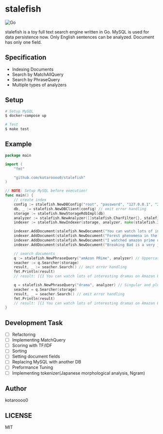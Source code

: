 # stalefish

![Go](https://github.com/kotaroooo0/stalefish/workflows/Go/badge.svg)

stalefish is a toy full text search engine written in Go.
MySQL is used for data persistence now.
Only English sentences can be analyzed.
Document has only one field.

## Specification

- Indexing Documents
- Search by MatchAllQuery
- Search by PhraseQuery
- Multiple types of analyzers

## Setup

```sh
# Setup MySQL
$ docker-compose up

# Test
$ make test
```

## Example

```go
package main

import (
	"fmt"

	"github.com/kotaroooo0/stalefish"
)

// NOTE: Setup MySQL before execution!
func main() {
	// create index
	config := stalefish.NewDBConfig("root", "password", "127.0.0.1", "3306", "stalefish")
	db, _ := stalefish.NewDBClient(config) // omit error handling
	storage := stalefish.NewStorageRdbImpl(db)
	analyzer := stalefish.NewAnalyzer([]stalefish.CharFilter{}, stalefish.StandardTokenizer{}, []stalefish.TokenFilter{stalefish.StemmerFilter{}, stalefish.LowercaseFilter{}, stalefish.StopWordFilter{}})
	indexer := stalefish.NewIndexer(storage, analyzer, make(stalefish.InvertedIndexMap))

	indexer.AddDocument(stalefish.NewDocument("You can watch lots of interesting dramas on Amazon Prime."))
	indexer.AddDocument(stalefish.NewDocument("Forest phenomena in the Amazon are a prime concern."))
	indexer.AddDocument(stalefish.NewDocument("I watched amazon prime until late at night yesterday."))
	indexer.AddDocument(stalefish.NewDocument("Breaking Bad is a very jarring drama."))

	// search documents
	q := stalefish.NewPhraseQuery("amAzon PRime", analyzer) // Uppercase and lowercase notation fluctuation
	seacher := q.Searcher(storage)
	result, _ := seacher.Search() // omit error handling
	fmt.Println(result)
	// result: [{1 You can watch lots of interesting dramas on Amazon Prime.} {3 I watched amazon prime until late at night yesterday.}]

	q = stalefish.NewPhraseQuery("drama", analyzer) // Singular and plural notation fluctuations
	seacher = q.Searcher(storage)
	result, _ = seacher.Search() // omit error handling
	fmt.Println(result)
	// result: [{1 You can watch lots of interesting dramas on Amazon Prime.} {4 Breaking Bad is a very jarring drama.}]
}
```

## Development Task

- [ ] Refactoring
- [ ] Implementing MatchQuery
- [ ] Scoring with TF/IDF
- [ ] Sorting
- [ ] Setting document fields
- [ ] Replacing MySQL with another DB
- [ ] Preformance Tuning
- [ ] Implementing tokenizer(Japanese morphological analysis, Ngram)

## Author

kotaroooo0

## LICENSE

MIT
